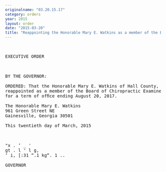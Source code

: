 ```yaml
---
originalname: "03.20.15.17"
category: orders
year: 2015
layout: order
date: "2015-03-20"
title: "Reappointing the Honorable Mary E. Watkins as a member of the Board of Chiropractic Examiners"
---
```

<pre>
 

EXECUTIVE ORDER

 

BY THE GOVERNOR:

ORDERED: That the Honorable Mary E. Watkins of Hall County, Georgia, is
reappointed as a member of the Board of Chiropractic Examiners,
for a term of ofﬁce ending August 20, 2017.

The Honorable Mary E. Watkins
961 Green Street NE
Gainesville, Georgia 30501

This twentieth day of March, 2015

      

"x . ‘ _ '
gt . l ' l g,
‘ i, [:31 “.1 kg“. 1 ..

GOVERNOR

 

</pre>
